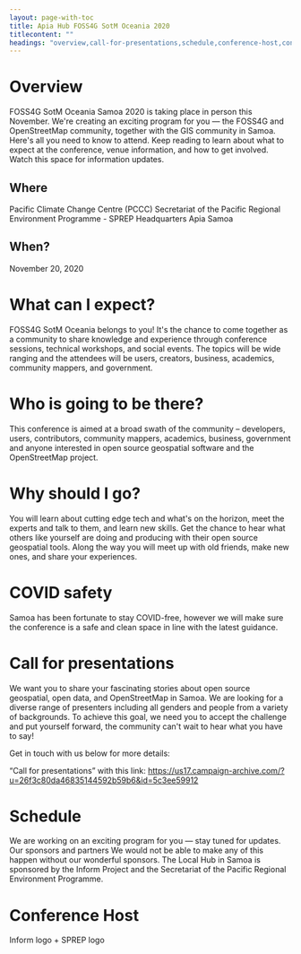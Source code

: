 ```yaml
---
layout: page-with-toc
title: Apia Hub FOSS4G SotM Oceania 2020
titlecontent: ""
headings: "overview,call-for-presentations,schedule,conference-host,contact-information"
---
```


# Overview

FOSS4G SotM Oceania Samoa 2020 is taking place in person this November.
We're creating an exciting program for you — the FOSS4G and OpenStreetMap community, together with the GIS community in Samoa.
Here's all you need to know to attend. Keep reading to learn about what to expect at the conference, venue information, and how to get involved. Watch this space for information updates.

## Where

Pacific Climate Change Centre (PCCC)
Secretariat of the Pacific Regional Environment Programme - SPREP Headquarters
Apia
Samoa

## When?

November 20, 2020

# What can I expect?

FOSS4G SotM Oceania belongs to you! It's the chance to come together as a community to share knowledge and experience through conference sessions, technical workshops, and social events. The topics will be wide ranging and the attendees will be users, creators, business, academics, community mappers, and government.

# Who is going to be there?

This conference is aimed at a broad swath of the community – developers, users, contributors, community mappers, academics, business, government and anyone interested in open source geospatial software and the OpenStreetMap project.

# Why should I go?

You will learn about cutting edge tech and what's on the horizon, meet the experts and talk to them, and learn new skills. Get the chance to hear what others like yourself are doing and producing with their open source geospatial tools. Along the way you will meet up with old friends, make new ones, and share your experiences.

# COVID safety

Samoa has been fortunate to stay COVID-free, however we will make sure the conference is a safe and clean space in line with the latest guidance.

# Call for presentations

We want you to share your fascinating stories about open source geospatial, open data, and OpenStreetMap in Samoa. We are looking for a diverse range of presenters including all genders and people from a variety of backgrounds. To achieve this goal, we need you to accept the challenge and put yourself forward, the community can't wait to hear what you have to say!

Get in touch with us below for more details:

“Call for presentations” with this link: https://us17.campaign-archive.com/?u=26f3c80da46835144592b59b6&id=5c3ee59912

# Schedule

We are working on an exciting program for you — stay tuned for updates.
Our sponsors and partners
We would not be able to make any of this happen without our wonderful sponsors. The Local Hub in Samoa is sponsored by the Inform Project and the Secretariat of the Pacific Regional Environment Programme.

# Conference Host

Inform logo + SPREP logo
